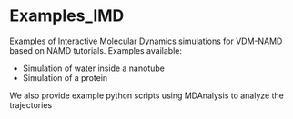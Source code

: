 # Examples_IMD
Examples of Interactive Molecular Dynamics simulations for VDM-NAMD based on NAMD tutorials.
Examples available:
- Simulation of water inside a nanotube
- Simulation of a protein

We also provide example python scripts using MDAnalysis to analyze the trajectories

